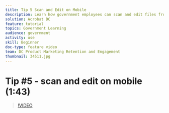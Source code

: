 ```yaml
---
title: Tip 5 Scan and Edit on Mobile
description: Learn how government employees can scan and edit files from anywhere
solution: Acrobat DC
feature: tutorial
topics: Government Learning
audience: government
activity: use
skill: Beginner
doc-type: feature video
team: DC Product Marketing Retention and Engagement
thumbnail: 34511.jpg
---
```


# Tip #5 - scan and edit on mobile (1:43)

>[!VIDEO](https://video.tv.adobe.com/v/34511)
